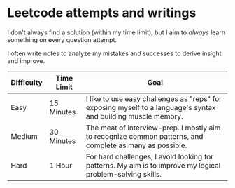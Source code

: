 # Leetcode attempts and writings

I don't always find a solution (within my time limit), but I aim to _always_ learn something on every question attempt.

I often write notes to analyze my mistakes and successes to derive insight and improve.

| Difficulty | Time Limit | Goal |
| ---------- | ---------- | ---- |
| Easy       | 15 Minutes | I like to use easy challenges as "reps" for exposing myself to a language's syntax and building muscle memory. |
| Medium     | 30 Minutes | The meat of interview-prep. I mostly aim to recognize common patterns, and complete as many as possible. |
| Hard       | 1 Hour     | For hard challenges, I avoid looking for patterns. My aim is to improve my logical problem-solving skills. |
